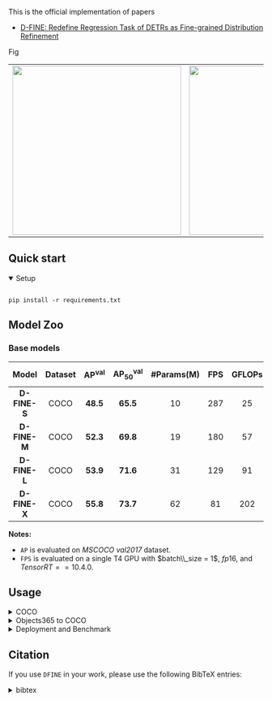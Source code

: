 <!-- ## 🚀 Updates
- \[2024.10.7\] Release D-FINE series. -->


This is the official implementation of papers 
- [D-FINE: Redefine Regression Task of DETRs as Fine-grained Distribution Refinement](https://arxiv.org/abs/xxxxxx)

<summary>Fig</summary>

<table><tr>
<td><img src=https://github.com/lyuwenyu/RT-DETR/assets/77494834/0ede1dc1-a854-43b6-9986-cf9090f11a61 border=0 width=333></td>
<td><img src=https://github.com/user-attachments/assets/437877e9-1d4f-4d30-85e8-aafacfa0ec56 border=0 width=333></td>
<td><img src=https://github.com/user-attachments/assets/437877e9-1d4f-4d30-85e8-aafacfa0ec56 border=0 width=333></td>
</tr></table>

## Quick start

<details open>
<summary>Setup</summary>

```shell

pip install -r requirements.txt
```

## Model Zoo

### Base models

| Model | Dataset | AP<sup>val</sup> | AP<sub>50</sub><sup>val</sup> | #Params(M) | FPS | GFLOPs | config | Stage 1 | Stage 2 |
| :---: | :---: | :---: | :---: | :---: | :---: | :---: | :---: | :---: | :---: |
**D-FINE-S** | COCO | **48.5** | **65.5** | 10 | 287 | 25 | [config](./configs/dfine/dfine_hgnetv2_s_10x_coco.yml) | [48.1](xxx.pth) | [48.5](xxx.pth)
**D-FINE-M** | COCO | **52.3** | **69.8** | 19 | 180 | 57 | [config](./configs/dfine/dfine_hgnetv2_m_10x_coco.yml) | [52.1](xxx.pth) | [52.3](xxx.pth)
**D-FINE-L** | COCO | **53.9** | **71.6** | 31 | 129 | 91 | [config](./configs/dfine/dfine_hgnetv2_l_6x_coco.yml) | [53.8](xxx.pth) | [53.9](xxx.pth)
**D-FINE-X** | COCO | **55.8** | **73.7** | 62 | 81 | 202 | [config](./configs/dfine/dfine_hgnetv2_x_6x_coco.yml) | [55.6](xxx.pth) | [55.8](xxx.pth)


**Notes:**
- `AP` is evaluated on *MSCOCO val2017* dataset.
- `FPS` is evaluated on a single T4 GPU with $batch\\_size = 1$, $fp16$, and $TensorRT==10.4.0$.
<!-- - `COCO + Objects365` in the table means finetuned model on `COCO` using pretrained weights trained on `Objects365`. -->


## Usage
<details>
<summary> COCO </summary>

<!-- <summary>1. Training </summary> -->
1. Training
```shell
CUDA_VISIBLE_DEVICES=0,1,2,3 torchrun --master_port=777 --nproc_per_node=4 tools/train.py -c configs/dfine/xxx_coco --use-amp --seed=0
```

<!-- <summary>2. Testing </summary> -->
2. Testing
```shell
CUDA_VISIBLE_DEVICES=0,1,2,3 torchrun --master_port=777 --nproc_per_node=4 tools/train.py -c configs/dfine/xxx_coco -r path/to/checkpoint --test-only
```

<!-- <summary>3. Tuning </summary> -->
3. Tuning
```shell
CUDA_VISIBLE_DEVICES=0,1,2,3 torchrun --master_port=777 --nproc_per_node=4 tools/train.py -c configs/dfine/xxx_coco -t path/to/checkpoint --use-amp --seed=0
```
</details>

<details>
<summary> Objects365 to COCO </summary>
1. Download Objects365 from [OpenDataLab](https://opendatalab.com/OpenDataLab/Objects365/cli/main).
After decompressing the dataset, make sure to copy the contents of val/v1 and val/v2 into train/images_from_val to prepare for the next step.

```shell
/data/username/Objects365/data/train
├── images_from_val
├── images
│   ├── v1
│   │   ├── patch0
│   │   │   ├── 000000000.jpg
│   ├── v2
│   │   ├── patchx
│   │   │   ├── 000000000.jpg
├── /data/Objects365/data/train/zhiyuan_objv2_train.json
```

```shell
/data/username/Objects365/data/val
├── images
│   ├── v1
│   │   ├── patch0
│   │   │   ├── 000000000.jpg
│   ├── v2
│   │   ├── patchx
│   │   │   ├── 000000000.jpg
├── /data/Objects365/data/val/zhiyuan_objv2_val.json
```

2. Once all the files are decompressed and organized, run the remap_obj365.py script. This script will merge samples with indices between 5000 and 800000 from the validation set into the training set.
```shell
python configs/dataset/remap_obj365.py
```


3. Next, run the resize_obj365.py script to resize the dataset images that have a maximum edge length greater than 640 pixels. Make sure to use the updated JSON file created in Step 2 to read the sample data. Resize the samples in both the train and val datasets to ensure consistency.
```shell
python configs/dataset/resize_obj365.py
```

4. Training on Objects365
```shell
CUDA_VISIBLE_DEVICES=0,1,2,3,4,5,6,7 torchrun --master_port=777 --nproc_per_node=8 tools/train.py -c configs/dfine/objects365/xxx_obj365 --use-amp --seed=0
```

5. Turning on COCO
```shell
CUDA_VISIBLE_DEVICES=0,1,2,3,4,5,6,7 torchrun --master_port=777 --nproc_per_node=8 tools/train.py -c configs/dfine/objects365/xxx_obj2coco --use-amp --seed=0 -t path/to/checkpoint
```
</details>

<details>
<summary> Deployment and Benchmark </summary>

<!-- <summary>4. Export onnx </summary> -->
1. Export onnx and tensorrt
```shell
python tools/export_onnx.py -c path/to/config -r path/to/checkpoint --check
trtexec --onnx=".model.onnx" --saveEngine="./model.engine" --fp16
```

<!-- <summary>5. Inference </summary> -->
2. Inference

Support torch, onnxruntime, tensorrt and openvino, see details in *benchmark/inference*
```shell
python benchmark/inference/onnx_inf.py --onnx-file=model.onnx --im-file=xxxx
python benchmark/inference/trt_inf.py --trt-file=model.trt --im-file=xxxx
python benchmark/inference/torch_inf.py -c path/to/config -r path/to/checkpoint --im-file=xxxx --device=cuda:0
```

<!-- <summary>6. Benchmark </summary> -->
3. Benchmark (Params. / GFLOPs / Latency)
```shell
pip install -r benchmark/requirements.txt
python benchmark/get_info.py -c path/to/config
python benchmark/TRT/trt_benchmark_.py --COCO_dir path/to/COCO --engine_dir path/to/engine
```

</details>



## Citation
If you use `DFINE` in your work, please use the following BibTeX entries:

<details>
<summary> bibtex </summary>

```latex

```
</details>
